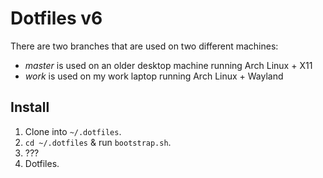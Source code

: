 # Dotfiles v6

There are two branches that are used on two different machines:

- _master_ is used on an older desktop machine running Arch Linux + X11
- _work_ is used on my work laptop running Arch Linux + Wayland

## Install

1. Clone into `~/.dotfiles`.
2. `cd ~/.dotfiles` & run `bootstrap.sh`.
3. ???
4. Dotfiles.
